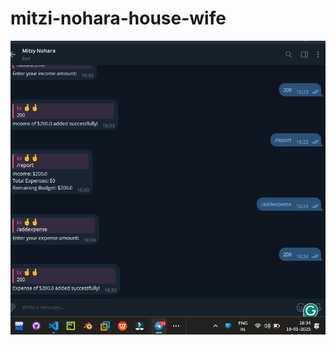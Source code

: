 # mitzi-nohara-house-wife

![Image Alt Text](https://github.com/OpenKnowledgeBase/mitzi-nohara-house-wife/blob/main/image.png?raw=true)

